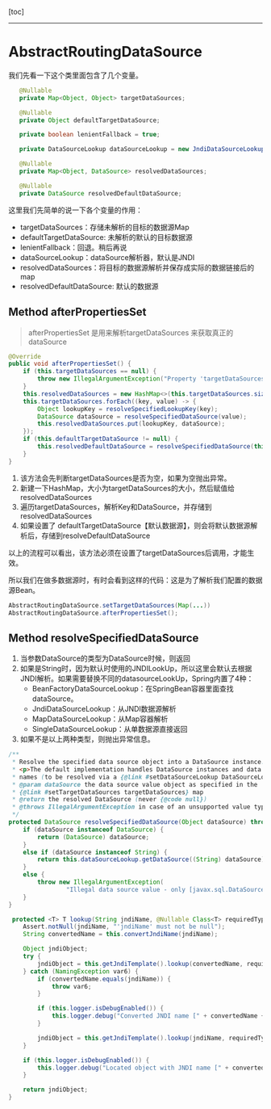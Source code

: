 [toc]

---



# AbstractRoutingDataSource 
我们先看一下这个类里面包含了几个变量。
```java
   @Nullable
   private Map<Object, Object> targetDataSources;

   @Nullable
   private Object defaultTargetDataSource;

   private boolean lenientFallback = true;

   private DataSourceLookup dataSourceLookup = new JndiDataSourceLookup();

   @Nullable
   private Map<Object, DataSource> resolvedDataSources;

   @Nullable
   private DataSource resolvedDefaultDataSource;
```
这里我们先简单的说一下各个变量的作用：
- targetDataSources：存储未解析的目标的数据源Map
- defaultTargetDataSource: 未解析的默认的目标数据源
- lenientFallback：回退。稍后再说
- dataSourceLookup：dataSource解析器，默认是JNDI
- resolvedDataSources：将目标的数据源解析并保存成实际的数据链接后的map
- resolvedDefaultDataSource: 默认的数据源

## Method afterPropertiesSet
> afterPropertiesSet 是用来解析targetDataSources 来获取真正的dataSource
```java
@Override
public void afterPropertiesSet() {
    if (this.targetDataSources == null) {
        throw new IllegalArgumentException("Property 'targetDataSources' is required");
    }
    this.resolvedDataSources = new HashMap<>(this.targetDataSources.size());
    this.targetDataSources.forEach((key, value) -> {
        Object lookupKey = resolveSpecifiedLookupKey(key);
        DataSource dataSource = resolveSpecifiedDataSource(value);
        this.resolvedDataSources.put(lookupKey, dataSource);
    });
    if (this.defaultTargetDataSource != null) {
        this.resolvedDefaultDataSource = resolveSpecifiedDataSource(this.defaultTargetDataSource);
    }
}
```

1. 该方法会先判断targetDataSources是否为空，如果为空抛出异常。
2. 新建一下HashMap，大小为targetDataSources的大小，然后赋值给resolvedDataSources
3. 遍历targetDataSources，解析Key和DataSource，并存储到resolvedDataSources
4. 如果设置了 defaultTargetDataSource【默认数据源】，则会将默认数据源解析后，存储到resolveDefaultDataSource 

以上的流程可以看出，该方法必须在设置了targetDataSources后调用，才能生效。

所以我们在做多数据源时，有时会看到这样的代码：这是为了解析我们配置的数据源Bean。
```java
AbstractRoutingDataSource.setTargetDataSources(Map(...))
AbstractRoutingDataSource.afterPropertiesSet();
```


## Method resolveSpecifiedDataSource

1. 当参数DataSource的类型为DataSource时候，则返回
2. 如果是String时，因为默认时使用的JNDILookUp，所以这里会默认去根据JNDI解析。如果需要替换不同的datasourceLookUp，Spring内置了4种：
    - BeanFactoryDataSourceLookup：在SpringBean容器里面查找dataSource。
    - JndiDataSourceLookup：从JNDI数据源解析
    - MapDataSourceLookup：从Map容器解析
    - SingleDataSourceLookup：从单数据源直接返回
3. 如果不是以上两种类型，则抛出异常信息。

```java
/**
 * Resolve the specified data source object into a DataSource instance.
 * <p>The default implementation handles DataSource instances and data source
 * names (to be resolved via a {@link #setDataSourceLookup DataSourceLookup}).
 * @param dataSource the data source value object as specified in the
 * {@link #setTargetDataSources targetDataSources} map
 * @return the resolved DataSource (never {@code null})
 * @throws IllegalArgumentException in case of an unsupported value type
 */
protected DataSource resolveSpecifiedDataSource(Object dataSource) throws IllegalArgumentException {
    if (dataSource instanceof DataSource) {
        return (DataSource) dataSource;
    }
    else if (dataSource instanceof String) {
        return this.dataSourceLookup.getDataSource((String) dataSource);
    }
    else {
        throw new IllegalArgumentException(
                "Illegal data source value - only [javax.sql.DataSource] and String supported: " + dataSource);
    }
}

```

```java
 protected <T> T lookup(String jndiName, @Nullable Class<T> requiredType) throws NamingException {
    Assert.notNull(jndiName, "'jndiName' must not be null");
    String convertedName = this.convertJndiName(jndiName);

    Object jndiObject;
    try {
        jndiObject = this.getJndiTemplate().lookup(convertedName, requiredType);
    } catch (NamingException var6) {
        if (convertedName.equals(jndiName)) {
            throw var6;
        }

        if (this.logger.isDebugEnabled()) {
            this.logger.debug("Converted JNDI name [" + convertedName + "] not found - trying original name [" + jndiName + "]. " + var6);
        }

        jndiObject = this.getJndiTemplate().lookup(jndiName, requiredType);
    }

    if (this.logger.isDebugEnabled()) {
        this.logger.debug("Located object with JNDI name [" + convertedName + "]");
    }

    return jndiObject;
}
```